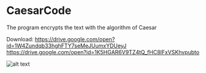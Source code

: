 # CaesarCode
The program encrypts the text with the algorithm of Caesar

Download: https://drive.google.com/open?id=1W4Zundqb33hghFTY7seMeJUumxYDUeyJ
https://drive.google.com/open?id=1K5HGAR6V9TZ4tQ_fHC8lFxVSKhvpubto

![alt text](https://drive.google.com/open?id=1K5HGAR6V9TZ4tQ_fHC8lFxVSKhvpubto)
